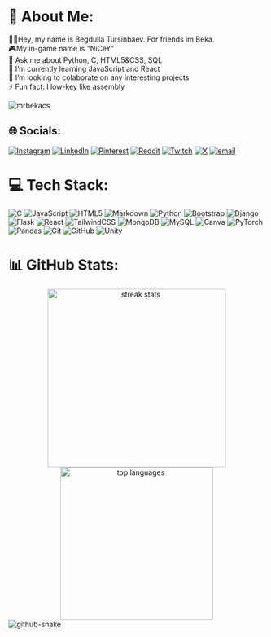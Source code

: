 # 💫 About Me:
🧑‍💻Hey, my name is Begdulla Tursinbaev. For friends im Beka.<br>🎮My in-game name is "NiCeY"<br>💬 Ask me about Python, C, HTML5&CSS, SQL<br>🌱 I’m currently learning JavaScript and React<br>👯 I’m looking to colaborate on any interesting projects<br>⚡ Fun fact: I low-key like assembly
<br>
<p align="left"> <img src="https://komarev.com/ghpvc/?username=mrbekacs&label=Profile%20views&color=0e75b6&style=flat" alt="mrbekacs" /> </p>

## 🌐 Socials:
[![Instagram](https://img.shields.io/badge/Instagram-%23E4405F.svg?logo=Instagram&logoColor=white)](https://instagram.com/mrbekacs) [![LinkedIn](https://img.shields.io/badge/LinkedIn-%230077B5.svg?logo=linkedin&logoColor=white)](https://linkedin.com/in/begdullatursinbaev) [![Pinterest](https://img.shields.io/badge/Pinterest-%23E60023.svg?logo=Pinterest&logoColor=white)](https://pinterest.com/mrbekacs) [![Reddit](https://img.shields.io/badge/Reddit-%23FF4500.svg?logo=Reddit&logoColor=white)](https://reddit.com/user/niceyverse) [![Twitch](https://img.shields.io/badge/Twitch-%239146FF.svg?logo=Twitch&logoColor=white)](https://twitch.tv/niceyversy) [![X](https://img.shields.io/badge/X-black.svg?logo=X&logoColor=white)](https://x.com/niceyverse) [![email](https://img.shields.io/badge/Email-D14836?logo=gmail&logoColor=white)](mailto:begdullatursinbaevv@gmail.com) 

# 💻 Tech Stack:
![C](https://img.shields.io/badge/c-%2300599C.svg?style=flat&logo=c&logoColor=white) ![JavaScript](https://img.shields.io/badge/javascript-%23323330.svg?style=flat&logo=javascript&logoColor=%23F7DF1E) ![HTML5](https://img.shields.io/badge/html5-%23E34F26.svg?style=flat&logo=html5&logoColor=white) ![Markdown](https://img.shields.io/badge/markdown-%23000000.svg?style=flat&logo=markdown&logoColor=white) ![Python](https://img.shields.io/badge/python-3670A0?style=flat&logo=python&logoColor=ffdd54) ![Bootstrap](https://img.shields.io/badge/bootstrap-%238511FA.svg?style=flat&logo=bootstrap&logoColor=white) ![Django](https://img.shields.io/badge/django-%23092E20.svg?style=flat&logo=django&logoColor=white) ![Flask](https://img.shields.io/badge/flask-%23000.svg?style=flat&logo=flask&logoColor=white) ![React](https://img.shields.io/badge/react-%2320232a.svg?style=flat&logo=react&logoColor=%2361DAFB) ![TailwindCSS](https://img.shields.io/badge/tailwindcss-%2338B2AC.svg?style=flat&logo=tailwind-css&logoColor=white) ![MongoDB](https://img.shields.io/badge/MongoDB-%234ea94b.svg?style=flat&logo=mongodb&logoColor=white) ![MySQL](https://img.shields.io/badge/mysql-4479A1.svg?style=flat&logo=mysql&logoColor=white) ![Canva](https://img.shields.io/badge/Canva-%2300C4CC.svg?style=flat&logo=Canva&logoColor=white) ![PyTorch](https://img.shields.io/badge/PyTorch-%23EE4C2C.svg?style=flat&logo=PyTorch&logoColor=white) ![Pandas](https://img.shields.io/badge/pandas-%23150458.svg?style=flat&logo=pandas&logoColor=white) ![Git](https://img.shields.io/badge/git-%23F05033.svg?style=flat&logo=git&logoColor=white) ![GitHub](https://img.shields.io/badge/github-%23121011.svg?style=flat&logo=github&logoColor=white) ![Unity](https://img.shields.io/badge/unity-%23000000.svg?style=flat&logo=unity&logoColor=white)
# 📊 GitHub Stats:

<div align=center>
  <img width=350 src="https://streak-stats.vercel.app?user=mrbekacs&theme=dark&count_private=true&theme=react&border_radius=10" alt="streak stats"/>
  <br/>
  <img width=300 align="center" src="https://github-readme-stats.vercel.app/api/top-langs/?username=mrbekacs&hide=HTML&langs_count=8&layout=compact&theme=react&border_radius=10&size_weight=0.5&count_weight=0.5&exclude_repo=github-readme-stats" alt="top languages" />

</div>



<!--## 🏆 GitHub Trophies-->
<!--![](https://github-profile-trophy.vercel.app/?username=mrbekacs&theme=radical&no-frame=true&no-bg=false&margin-w=4)-->

<picture>
  <source media="(prefers-color-scheme: dark)" srcset="https://raw.githubusercontent.com/tobiasmeyhoefer/tobiasmeyhoefer/output/github-snake-dark.svg" />
  <source media="(prefers-color-scheme: light)" srcset="https://raw.githubusercontent.com/tobiasmeyhoefer/tobiasmeyhoefer/output/github-snake.svg" />
  <img alt="github-snake" src="https://raw.githubusercontent.com/tobiasmeyhoefer/tobiasmeyhoefer/output/github-snake.svg" />
</picture>
